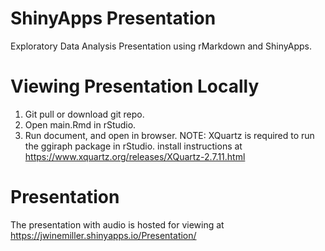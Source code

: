 # ShinyApps Presentation 
Exploratory Data Analysis Presentation using rMarkdown and ShinyApps.

# Viewing Presentation Locally
1. Git pull or download git repo.
2. Open main.Rmd in rStudio.
3. Run document, and open in browser.
NOTE: XQuartz is required to run the ggiraph package in rStudio. install instructions at https://www.xquartz.org/releases/XQuartz-2.7.11.html

# Presentation
The presentation with audio is hosted for viewing at <https://jwinemiller.shinyapps.io/Presentation/>
